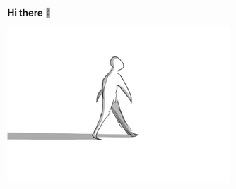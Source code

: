 ## Hi there 👋

<img src="https://github.com/GogaCode0101/GogaCode0101/blob/main/22dx.gif" alt="The Unlimited" width="1000">

